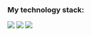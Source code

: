 ### My technology stack:

<img src="https://img.shields.io/badge/HTML-fdf4e3?style=for-the-badge&logo=HTML5&logoColor=#A52A2A"> <img src="https://img.shields.io/badge/CSS-1E90FF?style=for-the-badge&logo=CSS3&logoColor=#F0E68C"> <img src="https://img.shields.io/badge/Figma-1E90FF?style=for-the-badge&logo=Figma&logoColor=#F0E68C">

